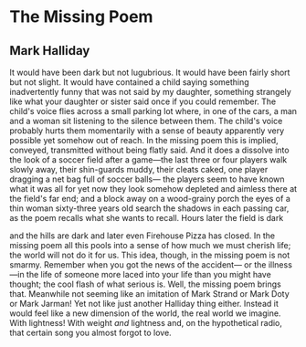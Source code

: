 # The Missing Poem
## Mark Halliday
It would have been dark but not lugubrious. It would have been
fairly short but not slight. It would have contained a child
saying something inadvertently funny that was not said by my daughter,
something strangely like what your daughter or sister said once
if you could remember. The child's voice flies across
a small parking lot where, in one of the cars,
a man and a woman sit listening to the silence between them.
The child's voice probably hurts them momentarily
with a sense of beauty apparently very possible
yet somehow out of reach. In the missing poem this is
implied, conveyed, transmitted without being flatly said.
And it does a dissolve into the look of a soccer field
after a game—the last three or four players walk
slowly away, their shin-guards muddy, their cleats caked,
one player dragging a net bag full of soccer balls—
the players seem to have known what it was all for
yet now they look somehow depleted and aimless there
at the field's far end; and a block away on a wood-grainy porch
the eyes of a thin woman sixty-three years old search the shadows
in each passing car, as the poem recalls what she wants to recall.
Hours later the field is dark

and the hills are dark and later even Firehouse Pizza has closed.
In the missing poem all this pools into a sense of how much
we must cherish life; the world will not do it for us.
This idea, though, in the missing poem is not smarmy.
Remember when you got the news of the accident—
or the illness—in the life of someone
more laced into your life than you might have thought;
the cool flash of what serious is. Well,
the missing poem brings that. Meanwhile not seeming like
an imitation of Mark Strand or Mark Doty or Mark Jarman!
Yet not like just another Halliday thing either.
Instead it would feel like a new dimension of the world,
the real world we imagine. With lightness!
With weight _and_ lightness and, on the hypothetical radio,
that certain song you almost forgot to love.